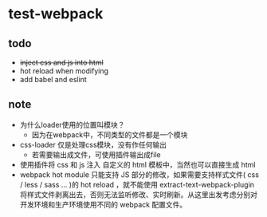 # test-webpack

## todo
* <del>inject css and js into html</del>
* hot reload when modifying
* add babel and eslint

## note
* 为什么loader使用的位置叫模块？
  * 因为在webpack中，不同类型的文件都是一个模块
* css-loader 仅是处理css模块，没有作任何输出
  * 若需要输出成文件，可使用插件输出成file
* 使用插件将 css 和 js 注入 自定义的 html 模板中，当然也可以直接生成 html
* webpack hot module 只能支持 JS 部分的修改，如果需要支持样式文件( css / less / sass ... )的 hot reload ，就不能使用 extract-text-webpack-plugin 将样式文件剥离出去，否则无法监听修改、实时刷新。从这里出发考虑分别对开发环境和生产环境使用不同的 webpack 配置文件。
